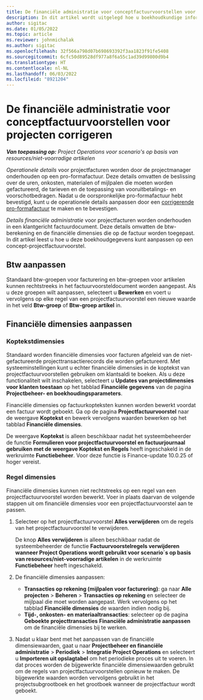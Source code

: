 ```yaml
---
title: De financiële administratie voor conceptfactuurvoorstellen voor projecten corrigeren
description: In dit artikel wordt uitgelegd hoe u boekhoudkundige informatie op een concept-factuurvoorstel kunt aanpassen.
author: sigitac
ms.date: 01/05/2022
ms.topic: article
ms.reviewer: johnmichalak
ms.author: sigitac
ms.openlocfilehash: 32f566a798d07b698693392f3aa1823f91fe5408
ms.sourcegitcommit: 6cfc50d89528df977a8f6a55c1ad39d99800d9b4
ms.translationtype: HT
ms.contentlocale: nl-NL
ms.lasthandoff: 06/03/2022
ms.locfileid: "8921204"
---
```

# <a name="correct-the-accounting-on-draft-project-invoice-proposals"></a>De financiële administratie voor conceptfactuurvoorstellen voor projecten corrigeren

_**Van toepassing op:** Project Operations voor scenario's op basis van resources/niet-voorradige artikelen_

*Operationele details* voor projectfacturen worden door de projectmanager onderhouden op een pro-formafactuur. Deze details omvatten de beslissing over de uren, onkosten, materialen of mijlpalen die moeten worden gefactureerd, de tarieven en de toepassing van vooruitbetalings- en voorschotbedragen. Nadat u de oorspronkelijke pro-formafactuur hebt bevestigd, kunt u de operationele details aanpassen door een [corrigerende pro-formafactuur](../proforma-invoicing/corrective-invoices.md) te maken en te bevestigen.

*Details financiële administratie* voor projectfacturen worden onderhouden in een klantgericht factuurdocument. Deze details omvatten de btw-berekening en de financiële dimensies die op de factuur worden toegepast. In dit artikel leest u hoe u deze boekhoudgegevens kunt aanpassen op een concept-projectfactuurvoorstel.

## <a name="adjust-sales-tax"></a>Btw aanpassen

Standaard btw-groepen voor facturering en btw-groepen voor artikelen kunnen rechtstreeks in het factuurvoorsteldocument worden aangepast. Als u deze groepen wilt aanpassen, selecteert u **Bewerken** en voert u vervolgens op elke regel van een projectfactuurvoorstel een nieuwe waarde in het veld **Btw-groep** of **Btw-groep artikel** in.

## <a name="adjust-financial-dimensions"></a>Financiële dimensies aanpassen

### <a name="header-dimensions"></a>Koptekstdimensies

Standaard worden financiële dimensies voor facturen afgeleid van de niet-gefactureerde projecttransactierecords die worden gefactureerd. Met systeeminstellingen kunt u echter financiële dimensies in de koptekst van projectfactuurvoorstellen gebruiken om klantsaldi te boeken. Als u deze functionaliteit wilt inschakelen, selecteert u **Updates van projectdimensies voor klanten toestaan** op het tabblad **Financiële gegevens** van de pagina **Projectbeheer- en boekhoudingsparameters**.

Financiële dimensies op factuurkopteksten kunnen worden bewerkt voordat een factuur wordt geboekt. Ga op de pagina **Projectfactuurvoorstel** naar de weergave **Koptekst** en bewerk vervolgens waarden bewerken op het tabblad **Financiële dimensies**.

De weergave **Koptekst** is alleen beschikbaar nadat het systeembeheerder de functie **Formulieren voor projectfactuurvoorstel en factuurjournaal gebruiken met de weergave Koptekst en Regels** heeft ingeschakeld in de werkruimte **Functiebeheer**. Voor deze functie is Finance-update 10.0.25 of hoger vereist.

### <a name="line-dimensions"></a>Regel dimensies

Financiële dimensies kunnen niet rechtstreeks op een regel van een projectfactuurvoorstel worden bewerkt. Voer in plaats daarvan de volgende stappen uit om financiële dimensies voor een projectfactuurvoorstel aan te passen.

1. Selecteer op het projectfactuurvoorstel **Alles verwijderen** om de regels van het projectfactuurvoorstel te verwijderen.

    De knop **Alles verwijderen** is alleen beschikbaar nadat de systeembeheerder de functie **Factuurvoorstelregels verwijderen wanneer Project Operations wordt gebruikt voor scenario´s op basis van resources/niet-voorradige artikelen** in de werkruimte **Functiebeheer** heeft ingeschakeld.

2. De financiële dimensies aanpassen:

    - **Transacties op rekening (mijlpalen voor facturering)**: ga naar **Alle projecten** \> **Beheren** \> **Transacties op rekening** en selecteer de mijlpaal die moet worden aangepast. Werk vervolgens op het tabblad **Financiële dimensies** de waarden indien nodig bij.
    - **Tijd-, onkosten- en materiaaltransacties**: selecteer op de pagina **Geboekte projecttransacties** **Financiële administratie aanpassen** om de financiële dimensies bij te werken.

3. Nadat u klaar bent met het aanpassen van de financiële dimensiewaarden, gaat u naar **Projectbeheer en financiële administratie** \> **Periodiek** \> **Integratie Project Operations** en selecteert u **Importeren uit opslagtabel** om het periodieke proces uit te voeren. In dat proces worden de bijgewerkte financiële dimensiewaarden gebruikt om de regels van projectfactuurvoorstellen opnieuw te maken. De bijgewerkte waarden worden vervolgens gebruikt in het projectsubgrootboek en het grootboek wanneer de projectfactuur wordt geboekt.
